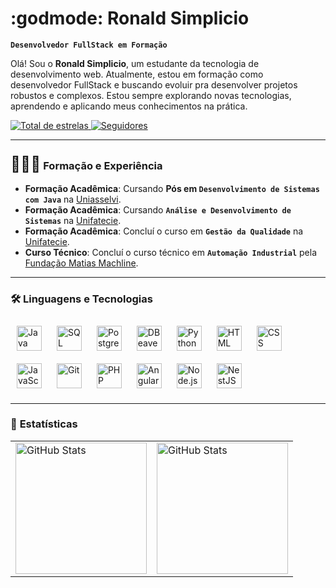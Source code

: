 # :godmode: **Ronald Simplicio**  
**`Desenvolvedor FullStack em Formação`**

Olá! Sou o **Ronald Simplicio**, um estudante da tecnologia de desenvolvimento web. Atualmente, estou em formação como desenvolvedor FullStack e buscando evoluir pra desenvolver projetos robustos e complexos. Estou sempre explorando novas tecnologias, aprendendo e aplicando meus conhecimentos na prática.

<p align="left">  
    <a href="https://github.com/RonaldGuilhon?tab=repositories&sort=stargazers">
        <img 
            alt="Total de estrelas" 
            title="Total de estrelas GitHub" 
            src="https://custom-icon-badges.demolab.com/github/stars/RonaldGuilhon?color=55960c&style=for-the-badge&labelColor=488207&logo=star&label=estrelas"
        />
    </a>
    <a href="https://github.com/RonaldGuilhon?tab=followers">
        <img 
            alt="Seguidores" 
            title="Me siga no GitHub" 
            src="https://custom-icon-badges.demolab.com/github/followers/RonaldGuilhon?color=236ad3&labelColor=1155ba&style=for-the-badge&logo=github&label=Seguidores&logoColor=white"
        />
    </a>
</p>

---

### <span style="font-size: 1.5em;">👨🏻‍🎓</span> Formação e Experiência 

- **Formação Acadêmica**: Cursando **Pós em `Desenvolvimento de Sistemas com Java`** na [Uniasselvi](https://portal.uniasselvi.com.br).
- **Formação Acadêmica**: Cursando **`Análise e Desenvolvimento de Sistemas`** na [Unifatecie](https://unifatecie.edu.br).
- **Formação Acadêmica**: Concluí o curso em **`Gestão da Qualidade`** na [Unifatecie](https://unifatecie.edu.br).
- **Curso Técnico**: Concluí o curso técnico em **`Automação Industrial`** pela [Fundação Matias Machline](https://www.fundacaomatiasmachline.org.br).

---

### 🛠️ **Linguagens e Tecnologias**

<div align="left">
    <img alt="Java" title="Java" width="40px" src="https://cdn.jsdelivr.net/gh/devicons/devicon/icons/java/java-original.svg" style="margin: 10px"/>
    <img alt="SQL" title="SQL" width="40px" src="https://cdn.jsdelivr.net/gh/devicons/devicon/icons/mysql/mysql-original.svg" style="margin: 10px"/>
    <img alt="PostgreSQL" title="PostgreSQL" width="40px" src="https://cdn.jsdelivr.net/gh/devicons/devicon/icons/postgresql/postgresql-original.svg" style="margin: 10px"/>
    <img alt="DBeaver" title="DBeaver" width="40px" src="https://cdn.jsdelivr.net/gh/devicons/devicon/icons/dbeaver/dbeaver-original.svg" style="margin: 10px"/>
    <img alt="Python" title="Python" width="40px" src="https://cdn.jsdelivr.net/gh/devicons/devicon/icons/python/python-original.svg" style="margin: 10px"/>
    <img alt="HTML" title="HTML" width="40px" src="https://cdn.jsdelivr.net/gh/devicons/devicon/icons/html5/html5-original.svg" style="margin: 10px"/>
    <img alt="CSS" title="CSS" width="40px" src="https://cdn.jsdelivr.net/gh/devicons/devicon/icons/css3/css3-original.svg" style="margin: 10px"/>
    <img alt="JavaScript" title="JavaScript" width="40px" src="https://cdn.jsdelivr.net/gh/devicons/devicon/icons/javascript/javascript-original.svg" style="margin: 10px"/>
    <img alt="Git" title="Git" width="40px" src="https://cdn.jsdelivr.net/gh/devicons/devicon/icons/git/git-original.svg" style="margin: 10px"/>
    <img alt="PHP" title="PHP" width="40px" src="https://cdn.jsdelivr.net/gh/devicons/devicon/icons/php/php-original.svg" style="margin: 10px"/>
    <img alt="Angular" title="Angular" width="40px" src="https://cdn.jsdelivr.net/gh/devicons/devicon/icons/angularjs/angularjs-original.svg" style="margin: 10px"/>
    <img alt="Node.js" title="Node.js" width="40px" src="https://cdn.jsdelivr.net/gh/devicons/devicon/icons/nodejs/nodejs-original.svg" style="margin: 10px"/>
    <img alt="NestJS" title="NestJS" width="40px" src="https://cdn.jsdelivr.net/gh/devicons/devicon/icons/nestjs/nestjs-original.svg" style="margin: 10px"/>
</div>

---

### 🚀 **Estatísticas**

<table style="border-collapse: collapse; border: none;">
  <tr>
    <td style="border: none;">
      <img alt="GitHub Stats" height="210" src="https://github-readme-stats.vercel.app/api?username=RonaldGuilhon&show_icons=true&theme=tokyonight&include_all_commits=true&locale=pt-br" />
    </td>
    <td style="border: none;">
      <img alt="GitHub Stats" height="210" src="https://github-readme-stats.vercel.app/api/top-langs/?username=RonaldGuilhon&theme=tokyonight&layout=compact&custom_title=Tecnologias&langs_count=9" />
    </td>
  </tr>
</table>
